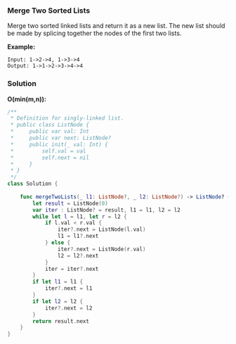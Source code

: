 
### Merge Two Sorted Lists

Merge two sorted linked lists and return it as a new list. The new list should be made by splicing together the nodes of the first two lists.

__Example:__
```
Input: 1->2->4, 1->3->4
Output: 1->1->2->3->4->4
```

### Solution
__O(min(m,n)):__
```Swift
/**
 * Definition for singly-linked list.
 * public class ListNode {
 *     public var val: Int
 *     public var next: ListNode?
 *     public init(_ val: Int) {
 *         self.val = val
 *         self.next = nil
 *     }
 * }
 */
class Solution {
    
    func mergeTwoLists(_ l1: ListNode?, _ l2: ListNode?) -> ListNode? {
        let result = ListNode(0)
        var iter : ListNode? = result, l1 = l1, l2 = l2
        while let l = l1, let r = l2 {
            if l.val < r.val {
                iter?.next = ListNode(l.val)
                l1 = l1?.next
            } else {
                iter?.next = ListNode(r.val)
                l2 = l2?.next
            }
            iter = iter?.next
        }
        if let l1 = l1 {
            iter?.next = l1
        }
        if let l2 = l2 {
            iter?.next = l2
        }
        return result.next
    }
}
```
